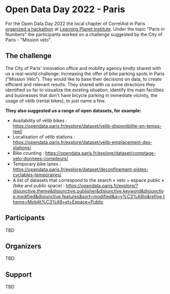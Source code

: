 # Open Data Day 2022 - Paris
For the Open Data Day 2022 the local chapter of CorrelAid in Paris [organized a hackathon](https://events.cri-paris.org/e/96/open-data-day-hackathon-paris-in-numbers) at [Learning Planet Institute](https://www.learningplanetinstitute.org/en). Under the topic "Paris in Numbers" the participants worked on a challenge suggested by the City of Paris - "Mission vélo".

## The challenge
The City of Paris' innovation office and mobility agency kindly shared with us a real-world challenge: Increasing the offer of bike parking spots in Paris ("Mission Vélo"). They would like to base their decisions on data, to create efficient and relevant results. They shared with us some directions they identified so far to visualize the existing situation, identify the main facilities and businesses that don't have bicycle parking in immediate vicinity, the usage of vélib (rental bikes), to just name a few.

__They also suggested us a range of open datasets, for example:__
* Availability of vélib bikes : https://opendata.paris.fr/explore/dataset/velib-disponibilite-en-temps-reel/
* Localisation of vélib stations : https://opendata.paris.fr/explore/dataset/velib-emplacement-des-stations/
* Bike counting : https://opendata.paris.fr/explore/dataset/comptage-velo-donnees-compteurs/
* Temporary bike lanes : https://opendata.paris.fr/explore/dataset/deconfinement-pistes-cyclables-temporaires/
* A list of datasets that correspond to the search « velo + espace public » (bike and public space) : https://opendata.paris.fr/explore/?disjunctive.theme&disjunctive.publisher&disjunctive.keyword&disjunctive.modified&disjunctive.features&sort=modified&q=v%C3%A9lo&refine.theme=Mobilit%C3%A9+et+Espace+Public

## Participants
TBD

## Organizers
TBD

## Support
TBD
